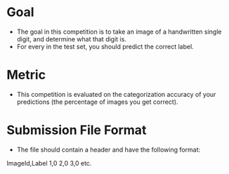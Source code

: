 # Goal
* The goal in this competition is to take an image of a handwritten single digit, and determine what that digit is.
* For every in the test set, you should predict the correct label.

# Metric
* This competition is evaluated on the categorization accuracy of your predictions (the percentage of images you get correct).

# Submission File Format
* The file should contain a header and have the following format:

ImageId,Label
1,0
2,0
3,0
etc.
